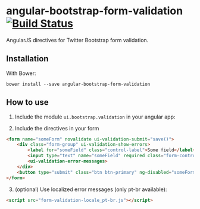 # angular-bootstrap-form-validation [![Build Status](https://travis-ci.org/assisrafael/angular-bootstrap-form-validation.svg)](https://travis-ci.org/assisrafael/angular-bootstrap-form-validation)

AngularJS directives for Twitter Bootstrap form validation.

## Installation

With Bower:

```
bower install --save angular-bootstrap-form-validation
```

## How to use

1. Include the module ```ui.bootstrap.validation``` in your angular app:

2. Include the directives in your form

```html
<form name="someForm" novalidate ui-validation-submit="save()">
	<div class="form-group" ui-validation-show-errors>
		<label for="someField" class="control-label">Some field</label>
		<input type="text" name="someField" required class="form-control" ng-model="someField">
		<ui-validation-error-messages>
	</div>
	<button type="submit" class="btn btn-primary" ng-disabled="someForm.$pristine">Save</button>
</form>
```

3. (optional) Use localized error messages (only pt-br available):

```html
<script src="form-validation-locale_pt-br.js"></script>
```
